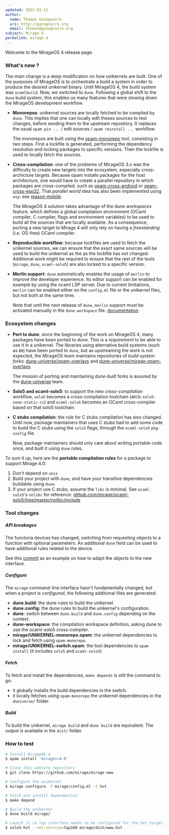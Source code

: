 ```yaml
---
updated: 2022-02-11
author:
  name: Thomas Gazagnaire
  uri: http://gazagnaire.org
  email: thomas@gazagnaire.org
subject: Mirage 4
permalink: mirage-4
---
```


Welcome to the MirageOS 4 release page.

### What's new ?

The main change is a deep modification on how unikernels are built. One of the
purposes of MirageOS is to orchestrate a build a system in order to produce the desired
unikernel binary. Until MirageOS 4, the build system was `ocamlbuild`. Now, we switched
to `dune`. Following a global shift to the `dune` build system, this enables us many
features that were slowing down the MirageOS development workflow.

- **Monorepos**: unikernel sources are locally fetched to be compiled by `dune`. This
  implies that one can locally edit theses sources to test changes, before sending them
  to the upstream repository. It replaces the usual `opam pin ...` / edit sources /
  `opam reinstall ...` workflow.

  The monorepos are built using the [opam-monorepo](https://github.com/ocamllabs/opam-monorepo)
  tool, consisting in two steps. First a lockfile is generated, performing the
  dependency resolution and locking packages to specific versions. Then the lockfile is
  used to locally fetch the sources.

- **Cross-compilation**: one of the problems of MirageOS 3.x was the difficulty to create
  new targets into the ecosystem, especially cross-archicture targets. Because opam
  installs packages for the host architecture, one would have to create a parallel
  repository in which packages are cross-compiled, such as
  [opam-cross-android](https://github.com/ocaml-cross/opam-cross-android) or
  [opam-cross-esp32](https://github.com/well-typed-lightbulbs/opam-cross-esp32). That
  _parallel world_ idea has also been implemented using `esy`: see
  [reason-mobile](https://github.com/EduardoRFS/reason-mobile).

  The MirageOS 4 solution takes advantage of the dune _workspaces_ feature, which
  defines a global compilation environment (OCaml compiler, C compiler, flags and
  environment variables) to be used to build all the sources that are locally available.
  As a consequence, porting a new target to Mirage 4 will only rely on having a
  _freestanding_ (i.e. OS-free) OCaml compiler.

- **Reproducible workflow**: because lockfiles are used to fetch the unikernel sources,
  we can ensure that the exact same sources will be used to build the unikernel as the as
  the lockfile has not changed. Additional work might be required to ensure that the
  rest of the tools (`mirage`, `dune`, `ocaml-solo5`) are also locked to a specific
  version.

- **Merlin support**: `dune` automatically enables the usage of `merlin` to improve the
  developer experience. Its editor support can be enabled for example by using the ocaml
  LSP server. Due to current limitations, `merlin` can be enabled either on the
  `config.ml` file or the unikernel files, but not both at the same time.

  Note that until the next release of `dune`, `merlin` support must be activated manually
  in the `dune-workspace` file. [documentation](https://dune.readthedocs.io/en/stable/dune-files.html#context)

### Ecosystem changes

- **Port to dune**: since the beginning of the work on MirageOS 4, many packages have
  been ported to dune. This is a _requirement_ to be able to use it in a unikernel.
  The libraries using alternative build systems (such as `B0`) have been ported to `dune`,
  but as upstreaming the work is not expected, the MirageOS team maintains repositories
  of _build system forks_: [dune-universe/opam-overlays](https://github.com/dune-universe/opam-overlays) and [dune-universe/mirage-opam-overlays](https://github.com/dune-universe/mirage-opam-overlays).

  The mission of porting and maintaining _dune-built_ forks is assured by the
  [dune-universe](https://github.com/dune-universe) team.

- **Solo5 and ocaml-solo5**: to support the new _cross-compilation_ workflow,
  `solo5` becomes a cross-compilation toolchain (`ARCH-solo5-none-static-cc`) and
  `ocaml-solo5` becomes an OCaml cross-compiler based on that solo5 toolchain.

- **C stubs compilation**: the rule for C stubs compilation has also changed. Until now,
  package maintainers that uses C stubs had to add some code to build the C stubs using the
  `solo5` flags, through the `ocaml-solo5` `pkg-config` file.

  Now, package maintainers should only care about writing portable code once, and built it
  using `dune` rules.


To sum it up, here are the **portable compilation rules** for a package to support Mirage 4.0:
1) Don't depend on `unix`
2) Build your project with `dune`, and have your transitive dependencies buildable using `dune`.
3) If your project use C stubs, assume the `libc` is minimal. See `ocaml-solo5`'s `nolibc`
   for reference: [github.com/mirage/ocaml-solo5/tree/master/nolibc/include](https://github.com/mirage/ocaml-solo5/tree/master/nolibc/include)

### Tool changes

##### API breakages

The functoria devices has changed, switching from requesting objects to a function with optional parameters.
An additional `dune` field can be used to have additional rules related to the device.

See this [commit](https://github.com/mirage/mirage-skeleton/commit/4d3f7afdcfdff9136cd4e3973afdce9de4934178) as
an example on how to adapt the objects to the new interface.

##### Configure

The `mirage` command-line interface hasn't fundamentally changed, but when a project is _configured_,
the following additional files are generated:

- **dune.build**: the dune rules to build the unikernel.
- **dune.config**: the dune rules to build the unikernel's configuration.
- **dune**: switch between `dune.build` and `dune.config` depending on the context.
- **dune-workspace**: the compilation workspace definition, asking dune to use the ocaml-solo5
  cross-compiler.
- **mirage/UNIKERNEL-monorepo.opam**: the unikernel dependencies to lock and fetch using `opam-monorepo`.
- **mirage/UNIKERNEL-switch.opam**: the tool dependencies to `opam install` (it includes `solo5` and `ocaml-solo5`)

##### Fetch

To fetch and install the dependencies, `make depends` is still the command to go:
- it globally installs the build dependencies in the switch.
- it locally fetches using `opam-monorepo` the unikernel dependencies in the `duniverse/` folder.

##### Build

To build the unikernel, `mirage build` and `dune build` are equivalent.
The output is available in the `dist/` folder.

### How to test

```sh
# Install MirageOS 4
$ opam install 'mirage>=4.0'

# Clone this website repository
$ git clone https://github.com/mirage/mirage-www

# Configure the unikernel
$ mirage configure -f mirage/config.ml -t hvt

# Fetch and install dependencies
$ make depend

# Build the unikernel
$ dune build mirage/

# Launch it (a tap interface needs to be configured for the hvt target)
$ solo5-hvt --net:service=tap100 mirage/dist/www.hvt
```
